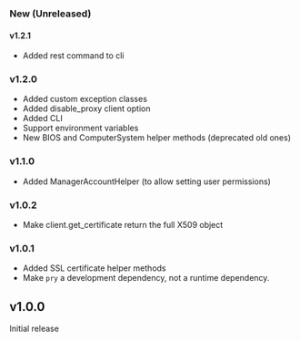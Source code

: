 ### New (Unreleased)

#### v1.2.1
 - Added rest command to cli

### v1.2.0
 - Added custom exception classes
 - Added disable_proxy client option
 - Added CLI
 - Support environment variables
 - New BIOS and ComputerSystem helper methods (deprecated old ones)

### v1.1.0
 - Added ManagerAccountHelper (to allow setting user permissions)

### v1.0.2
 - Make client.get_certificate return the full X509 object

### v1.0.1
 - Added SSL certificate helper methods
 - Make `pry` a development dependency, not a runtime dependency.

## v1.0.0
Initial release
